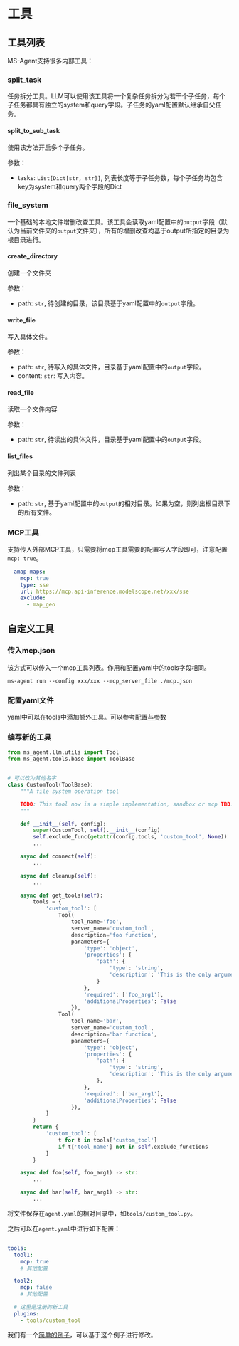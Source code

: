 # 工具

## 工具列表

MS-Agent支持很多内部工具：

### split_task

任务拆分工具。LLM可以使用该工具将一个复杂任务拆分为若干个子任务，每个子任务都具有独立的system和query字段。子任务的yaml配置默认继承自父任务。

#### split_to_sub_task

使用该方法开启多个子任务。

参数：

- tasks: ``List[Dict[str, str]]``, 列表长度等于子任务数，每个子任务均包含key为system和query两个字段的Dict

### file_system

一个基础的本地文件增删改查工具。该工具会读取yaml配置中的`output`字段（默认为当前文件夹的`output`文件夹），所有的增删改查均基于output所指定的目录为根目录进行。

#### create_directory

创建一个文件夹

参数：

- path: `str`, 待创建的目录，该目录基于yaml配置中的`output`字段。

#### write_file

写入具体文件。

参数：

- path: `str`, 待写入的具体文件，目录基于yaml配置中的`output`字段。
- content: `str`: 写入内容。

#### read_file

读取一个文件内容

参数：

- path: `str`, 待读出的具体文件，目录基于yaml配置中的`output`字段。

#### list_files

列出某个目录的文件列表

参数：

- path: `str`, 基于yaml配置中的`output`的相对目录。如果为空，则列出根目录下的所有文件。


### MCP工具

支持传入外部MCP工具，只需要将mcp工具需要的配置写入字段即可，注意配置`mcp: true`。

```yaml
  amap-maps:
    mcp: true
    type: sse
    url: https://mcp.api-inference.modelscope.net/xxx/sse
    exclude:
      - map_geo
```

## 自定义工具

### 传入mcp.json

该方式可以传入一个mcp工具列表。作用和配置yaml中的tools字段相同。

```shell
ms-agent run --config xxx/xxx --mcp_server_file ./mcp.json
```

### 配置yaml文件

yaml中可以在tools中添加额外工具。可以参考[配置与参数](./配置与参数.md#工具配置)

### 编写新的工具

```python
from ms_agent.llm.utils import Tool
from ms_agent.tools.base import ToolBase


# 可以改为其他名字
class CustomTool(ToolBase):
    """A file system operation tool

    TODO: This tool now is a simple implementation, sandbox or mcp TBD.
    """

    def __init__(self, config):
        super(CustomTool, self).__init__(config)
        self.exclude_func(getattr(config.tools, 'custom_tool', None))
        ...

    async def connect(self):
        ...

    async def cleanup(self):
        ...

    async def get_tools(self):
        tools = {
            'custom_tool': [
                Tool(
                    tool_name='foo',
                    server_name='custom_tool',
                    description='foo function',
                    parameters={
                        'type': 'object',
                        'properties': {
                            'path': {
                                'type': 'string',
                                'description': 'This is the only argument needed by foo, it\'s used to ...',
                            }
                        },
                        'required': ['foo_arg1'],
                        'additionalProperties': False
                    }),
                Tool(
                    tool_name='bar',
                    server_name='custom_tool',
                    description='bar function',
                    parameters={
                        'type': 'object',
                        'properties': {
                            'path': {
                                'type': 'string',
                                'description': 'This is the only argument needed by bar, it\'s used to ...',
                            },
                        },
                        'required': ['bar_arg1'],
                        'additionalProperties': False
                    }),
            ]
        }
        return {
            'custom_tool': [
                t for t in tools['custom_tool']
                if t['tool_name'] not in self.exclude_functions
            ]
        }

    async def foo(self, foo_arg1) -> str:
        ...

    async def bar(self, bar_arg1) -> str:
        ...
```

将文件保存在`agent.yaml`的相对目录中，如`tools/custom_tool.py`。

之后可以在`agent.yaml`中进行如下配置：

```yaml

tools:
  tool1:
    mcp: true
    # 其他配置

  tool2:
    mcp: false
    # 其他配置

  # 这里是注册的新工具
  plugins:
    - tools/custom_tool
```

我们有一个[简单的例子](https://www.modelscope.cn/models/ms-agent/simple_tool_plugin)，可以基于这个例子进行修改。
